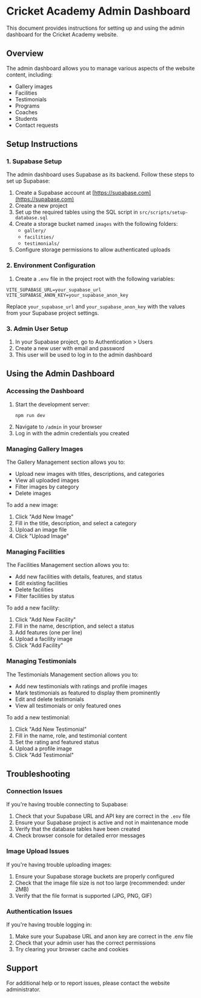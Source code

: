 # Cricket Academy Admin Dashboard

This document provides instructions for setting up and using the admin dashboard for the Cricket Academy website.

## Overview

The admin dashboard allows you to manage various aspects of the website content, including:

- Gallery images
- Facilities
- Testimonials
- Programs
- Coaches
- Students
- Contact requests

## Setup Instructions

### 1. Supabase Setup

The admin dashboard uses Supabase as its backend. Follow these steps to set up Supabase:

1. Create a Supabase account at [https://supabase.com](https://supabase.com)
2. Create a new project
3. Set up the required tables using the SQL script in `src/scripts/setup-database.sql`
4. Create a storage bucket named `images` with the following folders:
   - `gallery/`
   - `facilities/`
   - `testimonials/`
5. Configure storage permissions to allow authenticated uploads

### 2. Environment Configuration

1. Create a `.env` file in the project root with the following variables:

```
VITE_SUPABASE_URL=your_supabase_url
VITE_SUPABASE_ANON_KEY=your_supabase_anon_key
```

Replace `your_supabase_url` and `your_supabase_anon_key` with the values from your Supabase project settings.

### 3. Admin User Setup

1. In your Supabase project, go to Authentication > Users
2. Create a new user with email and password
3. This user will be used to log in to the admin dashboard

## Using the Admin Dashboard

### Accessing the Dashboard

1. Start the development server:
   ```
   npm run dev
   ```
2. Navigate to `/admin` in your browser
3. Log in with the admin credentials you created

### Managing Gallery Images

The Gallery Management section allows you to:

- Upload new images with titles, descriptions, and categories
- View all uploaded images
- Filter images by category
- Delete images

To add a new image:
1. Click "Add New Image"
2. Fill in the title, description, and select a category
3. Upload an image file
4. Click "Upload Image"

### Managing Facilities

The Facilities Management section allows you to:

- Add new facilities with details, features, and status
- Edit existing facilities
- Delete facilities
- Filter facilities by status

To add a new facility:
1. Click "Add New Facility"
2. Fill in the name, description, and select a status
3. Add features (one per line)
4. Upload a facility image
5. Click "Add Facility"

### Managing Testimonials

The Testimonials Management section allows you to:

- Add new testimonials with ratings and profile images
- Mark testimonials as featured to display them prominently
- Edit and delete testimonials
- View all testimonials or only featured ones

To add a new testimonial:
1. Click "Add New Testimonial"
2. Fill in the name, role, and testimonial content
3. Set the rating and featured status
4. Upload a profile image
5. Click "Add Testimonial"

## Troubleshooting

### Connection Issues

If you're having trouble connecting to Supabase:

1. Check that your Supabase URL and API key are correct in the `.env` file
2. Ensure your Supabase project is active and not in maintenance mode
3. Verify that the database tables have been created
4. Check browser console for detailed error messages

### Image Upload Issues

If you're having trouble uploading images:

1. Ensure your Supabase storage buckets are properly configured
2. Check that the image file size is not too large (recommended: under 2MB)
3. Verify that the file format is supported (JPG, PNG, GIF)

### Authentication Issues

If you're having trouble logging in:

1. Make sure your Supabase URL and anon key are correct in the .env file
2. Check that your admin user has the correct permissions
3. Try clearing your browser cache and cookies

## Support

For additional help or to report issues, please contact the website administrator.
